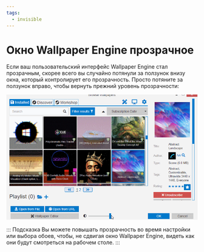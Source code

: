 ```yaml
---
tags:
  - invisible
---
```


# Окно Wallpaper Engine прозрачное

Если ваш пользовательский интерфейс Wallpaper Engine стал прозрачным, скорее всего вы случайно потянули за ползунок внизу окна, который контролирует его прозрачность. Просто потяните за ползунок вправо, чтобы вернуть прежний уровень прозрачности:

![Настраивайте прозрачность с помощью ползунка в нижней части пользовательского интерфейса](./transparentinterface.gif)

::: Подсказка Вы можете повышать прозрачность во время настройки или выбора обоев, чтобы, не сдвигая окно Wallpaper Engine, видеть как они будут смотреться на рабочем столе.
:::